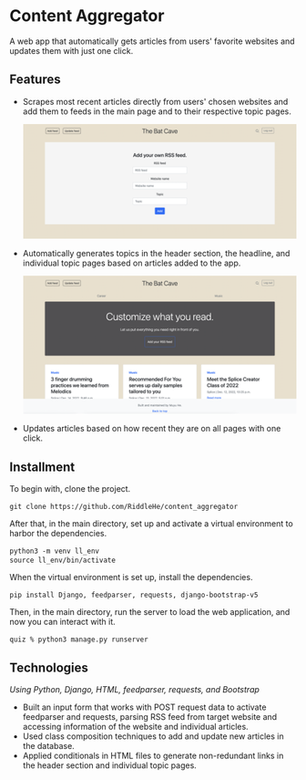# Content Aggregator
A web app that automatically gets articles from users' favorite websites and updates them with just one click.
## Features
- Scrapes most recent articles directly from users' chosen websites and add them to feeds in the main page and to their respective topic pages.

    ![index page](static/add_rss.png)

- Automatically generates topics in the header section, the headline, and individual topic pages based on articles added to the app.

    ![index page](static/index.png)

- Updates articles based on how recent they are on all pages with one click.

## Installment
To begin with, clone the project.
```
git clone https://github.com/RiddleHe/content_aggregator
```
After that, in the main directory, set up and activate a virtual environment to harbor the dependencies.
```
python3 -m venv ll_env
source ll_env/bin/activate
```
When the virtual environment is set up, install the dependencies.
```
pip install Django, feedparser, requests, django-bootstrap-v5
```
Then, in the main directory, run the server to load the web application, and now you can interact with it.
```
quiz % python3 manage.py runserver
```
## Technologies
*Using Python, Django, HTML, feedparser, requests, and Bootstrap*
- Built an input form that works with POST request data to activate feedparser and requests, parsing RSS feed from target website and accessing information of the website and individual articles.
- Used class composition techniques to add and update new articles in the database.
- Applied conditionals in HTML files to generate non-redundant links in the header section and individual topic pages.
